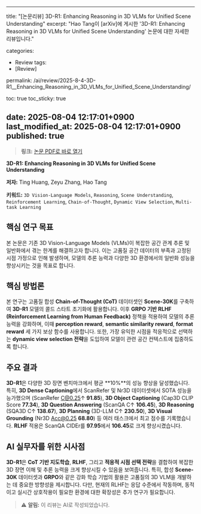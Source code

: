 
---
title: "[논문리뷰] 3D-R1: Enhancing Reasoning in 3D VLMs for Unified Scene Understanding"
excerpt: "Hao Tang이 [arXiv]에 게시한 '3D-R1: Enhancing Reasoning in 3D VLMs for Unified Scene Understanding' 논문에 대한 자세한 리뷰입니다."

categories:
  - Review
tags:
  - [Review]

permalink: /ai/review/2025-8-4-3D-R1__Enhancing_Reasoning_in_3D_VLMs_for_Unified_Scene_Understanding/

toc: true
toc_sticky: true

date: 2025-08-04 12:17:01+0900
last_modified_at: 2025-08-04 12:17:01+0900
published: true
---
> **링크:** [논문 PDF로 바로 열기](https://arxiv.org/abs/2507.23478)

**3D-R1: Enhancing Reasoning in 3D VLMs for Unified Scene Understanding**

**저자:** Ting Huang, Zeyu Zhang, Hao Tang

**키워드:** `3D Vision-Language Models`, `Reasoning`, `Scene Understanding`, `Reinforcement Learning`, `Chain-of-Thought`, `Dynamic View Selection`, `Multi-task Learning`

## 핵심 연구 목표
본 논문은 기존 3D Vision-Language Models (VLMs)이 복잡한 공간 관계 추론 및 일반화에서 겪는 한계를 해결하고자 합니다. 이는 고품질 공간 데이터의 부족과 고정된 시점 가정으로 인해 발생하며, 모델의 추론 능력과 다양한 3D 환경에서의 일반화 성능을 향상시키는 것을 목표로 합니다.

## 핵심 방법론
본 연구는 고품질 합성 **Chain-of-Thought (CoT)** 데이터셋인 **Scene-30K**를 구축하여 **3D-R1** 모델의 콜드 스타트 초기화에 활용합니다. 이후 **GRPO 기반 RLHF (Reinforcement Learning from Human Feedback)** 정책을 적용하여 모델의 추론 능력을 강화하며, 이때 **perception reward**, **semantic similarity reward**, **format reward** 세 가지 보상 함수를 사용합니다. 또한, 가장 유익한 시점을 적응적으로 선택하는 **dynamic view selection 전략**을 도입하여 모델이 관련 공간 컨텍스트에 집중하도록 합니다.

## 주요 결과
**3D-R1**은 다양한 3D 장면 벤치마크에서 평균 **10%**의 성능 향상을 달성했습니다. 특히, **3D Dense Captioning**에서 ScanRefer 및 Nr3D 데이터셋에서 SOTA 성능을 능가했으며 (ScanRefer C@0.25↑ **91.85**), **3D Object Captioning** (Cap3D CLIP Score **77.34**), **3D Question Answering** (ScanQA C↑ **106.45**), **3D Reasoning** (SQA3D C↑ **138.67**), **3D Planning** (3D-LLM C↑ **230.50**), **3D Visual Grounding** (Nr3D Acc@0.25 **68.80**) 등 여러 태스크에서 최고 점수를 기록했습니다. **RLHF** 적용은 ScanQA CIDEr를 **97.95**에서 **106.45**로 크게 향상시켰습니다.

## AI 실무자를 위한 시사점
**3D-R1**은 **CoT 기반 지도학습**, **RLHF**, 그리고 **적응적 시점 선택 전략**을 결합하여 복잡한 3D 장면 이해 및 추론 능력을 크게 향상시킬 수 있음을 보여줍니다. 특히, 합성 **Scene-30K** 데이터셋과 **GRPO**와 같은 강화 학습 기법의 활용은 고품질의 3D VLM을 개발하는 데 중요한 방향성을 제시합니다. 다만, 현재의 RLHF는 응답 수준에서 작동하며, 동적이고 실시간 상호작용이 필요한 환경에 대한 확장성은 추가 연구가 필요합니다.

> ⚠️ **알림:** 이 리뷰는 AI로 작성되었습니다.
